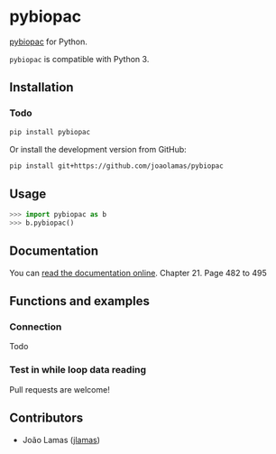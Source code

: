 # pybiopac


[pybiopac](https://github.com/joaolamas/pybiopac)
for Python.

`pybiopac` is compatible with Python 3.

<!-- TOC -->

## Installation

### Todo

```bash
pip install pybiopac
```

Or install the development version from GitHub:

```bash
pip install git+https://github.com/joaolamas/pybiopac
```

## Usage

```python
>>> import pybiopac as b
>>> b.pybiopac()

```

## Documentation

You can [read the documentation online](https://www.biopac.com/wp-content/uploads/AcqKnowledge-5-Software-Guide.pdf).
Chapter 21. Page 482 to 495


## Functions and examples

### Connection

Todo

### Test in while loop data reading

Pull requests are welcome!

## Contributors

- João Lamas ([jlamas](https://github.com/joaolamas))
